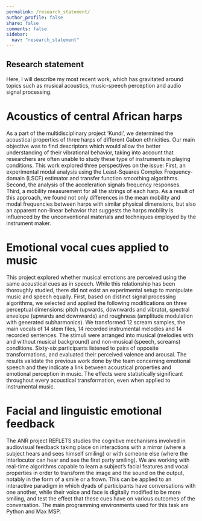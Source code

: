 ```yaml
---
permalink: /research_statement/
author_profile: false
share: false
comments: false
sidebar:
  nav: "research_statement"
---
```


## Research statement

Here, I will describe my most recent work, which has gravitated around topics such as musical acoustics, music-speech perception and audio signal processing.

# Acoustics of central African harps

As a part of the multidisciplinary project ‘Kundi’, we determined the acoustical properties of three harps of different Gabon ethnicities. Our main objective was to find descriptors which would allow the better understanding of their vibrational behavior, taking into account that researchers are often unable to study these type of instruments in playing conditions. This work explored three perspectives on the issue: First, an experimental modal analysis using the Least-Squares Complex Frequency-domain (LSCF) estimator and transfer function smoothing algorithms. Second, the analysis of the acceleration signals frequency responses. Third, a mobility measurement for all the strings of each harp. As a result of this approach, we found not only differences in the mean mobility and modal frequencies between harps with similar physical dimensions, but also an apparent non-linear behavior that suggests the harps mobility is influenced by the unconventional materials and techniques employed by the instrument maker. 

# Emotional vocal cues applied to music

This project explored whether musical emotions are perceived using the same acoustical cues as in speech. While this relationship has been thoroughly studied, there did not exist an experimental setup to manipulate music and speech equally. First, based on distinct signal processing algorithms, we selected and applied the following modifications on three perceptual dimensions: pitch (upwards, downwards and vibrato), spectral envelope (upwards and downwards) and roughness (amplitude modulation with generated subharmonics). We transformed 12 scream samples, the main vocals of 14 stem files, 14 recorded instrumental melodies and 14 recorded sentences. The stimuli were arranged into musical (melodies with and without musical background) and non-musical (speech, screams) conditions. Sixty-six participants listened to pairs of opposite transformations, and evaluated their perceived valence and arousal. The results validate the previous work done by the team concerning emotional speech and they indicate a link between acoustical properties and emotional perception in music. The effects were statistically significant throughout every acoustical transformation, even when applied to instrumental music. 

# Facial and linguistic emotional feedback

The ANR project REFLETS studies the cognitive mechanisms involved in audiovisual feedback taking place on interactions with a mirror (where a subject hears and sees himself smiling) or with someone else (where the interlocutor can hear and see the first party smiling).
We are working with real-time algorithms capable to learn a subject’s facial features and vocal properties in order to transform the image and the sound on the output, notably in the form of a smile or a frown. This can be applied to an interactive paradigm in which dyads of participants have conversations with one another, while their voice and face is digitally modified to be more smiling, and test the effect that these cues have on various outcomes of the conversation. The main programming environments used for this task are Python and Max MSP.
